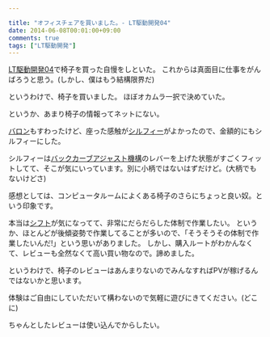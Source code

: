 ```yaml
---

title: "オフィスチェアを買いました。- LT駆動開発04"
date: 2014-06-08T00:01:00+09:00
comments: true
tags: ["LT駆動開発"]
---
```


[LT駆動開発04](https://github.com/LTDD/Sessions/wiki/LT%E9%A7%86%E5%8B%95%E9%96%8B%E7%99%BA04)で椅子を買った自慢をしといた。
これからは真面目に仕事をがんばろうと思う。(しかし、僕はもう結構限界だ)

<script async class="speakerdeck-embed" data-id="4ce27df0d07d01310fe546b5cb27a5ae" data-ratio="1.33333333333333" src="//speakerdeck.com/assets/embed.js"></script>

というわけで、椅子を買いました。
ほぼオカムラ一択で決めていた。

というか、あまり椅子の情報ってネットにない。

[バロン](http://www.okamura.co.jp/product/seating/baron/)もすわったけど、座った感触が[シルフィー](http://www.okamura.co.jp/product/seating/sylphy/)がよかったので、金額的にもシルフィーにした。

シルフィーは[バックカーブアジャスト機構](http://www.okamura.co.jp/product/seating/sylphy/)のレバーを上げた状態がすごくフィットしてて、そこが気にいっています。別に小柄ではないはずだけど。(大柄でもないけどさ)

感想としては、コンピュータルームによくある椅子のさらにちょっと良い奴。という印象です。

本当は[シフト](http://www.okamura.co.jp/product/seating/shift/)が気になってて、非常にだらだらした体制で作業したい。
というか、ほとんどが後傾姿勢で作業してることが多いので、「そうそうその体制で作業したいんだ!」という思いがありました。
しかし、購入ルートがわかんなくて、レビューも全然なくて高い買い物なので。諦めました。

というわけで、椅子のレビューはあんまりないのでみんなすればPVが稼げるんではないかと思います。

体験はご自由にしていただいて構わないので気軽に遊びにきてください。(どこに)

ちゃんとしたレビューは使い込んでからしたい。
